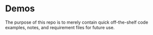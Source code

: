 # Demos

The purpose of this repo is to merely contain quick off-the-shelf code examples, notes, and requirement files for future use.
